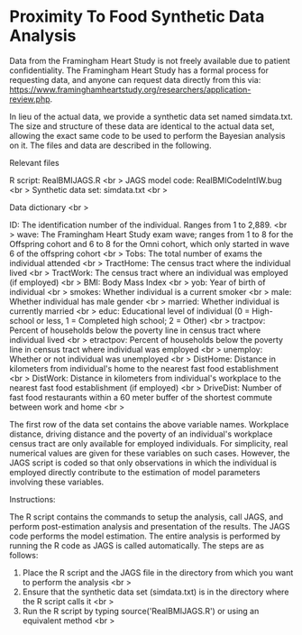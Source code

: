 # Proximity To Food Synthetic Data Analysis

Data from the Framingham Heart Study is not freely available due to patient confidentiality. The Framingham Heart Study has a formal process for requesting data, and anyone can request data directly from this via: https://www.framinghamheartstudy.org/researchers/application-review.php.  

In lieu of the actual data, we provide a synthetic data set named simdata.txt. The size and structure of these data are identical to the actual data set, allowing the exact same code to be used to perform the Bayesian analysis on it. The files and data are described in the following.

Relevant files

 R script: RealBMIJAGS.R <br \>
 JAGS model code: RealBMICodeIntIW.bug <br \>
 Synthetic data set: simdata.txt <br \>

Data dictionary <br \>

 ID: The identification number of the individual. Ranges from 1 to 2,889. <br \>
 wave: The Framingham Heart Study exam wave; ranges from 1 to 8 for the Offspring cohort and 6 to 8 for the Omni cohort, which only started in wave 6 of the offspring cohort <br \>
 Tobs: The total number of exams the individual attended <br \>
 TractHome: The census tract where the individual lived <br \>
 TractWork: The census tract where an individual was employed (if employed) <br \>
 BMI: Body Mass Index <br \>
 yob: Year of birth of individual <br \>
 smokes: Whether individual is a current smoker <br \>
 male: Whether individual has male gender <br \>
 married: Whether individual is currently married <br \>
 educ: Educational level of individual (0 = High-school or less, 1 = Completed high school; 2 = Other) <br \>
 tractpov: Percent of households below the poverty line in census tract where individual lived <br \>
 etractpov: Percent of households below the poverty line in census tract where individual was employed <br \>
 unemploy: Whether or not individual was unemployed <br \>
 DistHome: Distance in kilometers from individual's home to the nearest fast food establishment <br \>
 DistWork: Distance in kilometers from individual's workplace to the nearest fast food establishment (if employed) <br \>
 DriveDist: Number of fast food restaurants within a 60 meter buffer of the shortest commute between work and home <br \>

The first row of the data set contains the above variable names. Workplace distance, driving distance and the poverty of an individual's workplace census tract are only available for employed individuals. For simplicity, real numerical values are given for these variables on such cases. However, the JAGS script is coded so that only observations in which the individual is employed directly contribute to the estimation of model parameters involving these variables.

Instructions:

The R script contains the commands to setup the analysis, call JAGS, and perform post-estimation analysis and presentation of the results. The JAGS code performs the model estimation. The entire analysis is performed by running the R code as JAGS is called automatically. The steps are as follows:

 1) Place the R script and the JAGS file in the directory from which you want to perform the analysis <br \>
 2) Ensure that the synthetic data set (simdata.txt) is in the directory where the R script calls it <br \>
 3) Run the R script by typing source('RealBMIJAGS.R') or using an equivalent method <br \>
